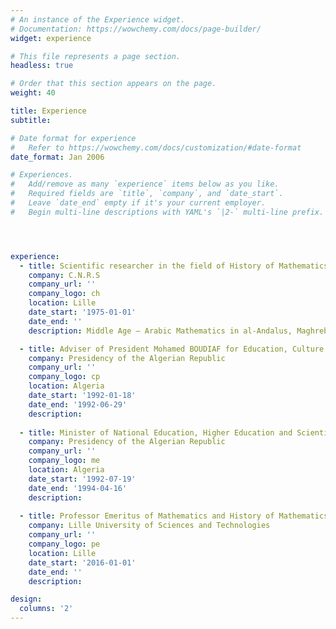 ```yaml
---
# An instance of the Experience widget.
# Documentation: https://wowchemy.com/docs/page-builder/
widget: experience

# This file represents a page section.
headless: true

# Order that this section appears on the page.
weight: 40

title: Experience
subtitle:

# Date format for experience
#   Refer to https://wowchemy.com/docs/customization/#date-format
date_format: Jan 2006

# Experiences.
#   Add/remove as many `experience` items below as you like.
#   Required fields are `title`, `company`, and `date_start`.
#   Leave `date_end` empty if it's your current employer.
#   Begin multi-line descriptions with YAML's `|2-` multi-line prefix.




experience:
  - title: Scientific researcher in the field of History of Mathematics
    company: C.N.R.S
    company_url: ''
    company_logo: ch
    location: Lille
    date_start: '1975-01-01'
    date_end: ''
    description: Middle Age – Arabic Mathematics in al-Andalus, Maghreb and Sub-Saharan Africa

  - title: Adviser of President Mohamed BOUDIAF for Education, Culture and Communication
    company: Presidency of the Algerian Republic
    company_url: ''
    company_logo: cp
    location: Algeria
    date_start: '1992-01-18'
    date_end: '1992-06-29'
    description: 
     
  - title: Minister of National Education, Higher Education and Scientific Research
    company: Presidency of the Algerian Republic
    company_url: ''
    company_logo: me
    location: Algeria
    date_start: '1992-07-19'
    date_end: '1994-04-16'
    description: 
    
  - title: Professor Emeritus of Mathematics and History of Mathematics
    company: Lille University of Sciences and Technologies
    company_url: ''
    company_logo: pe
    location: Lille
    date_start: '2016-01-01'
    date_end: ''
    description: 

design:
  columns: '2'
---
```

 <style>
   footer p:nth-child(2) {
    font-size: 0.75rem;
    text-align: center;
    display: none;
}
 </style>
